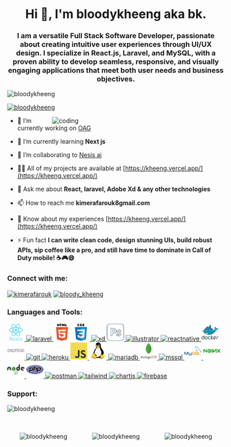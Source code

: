 <h1 align="center">Hi 👋, I'm bloodykheeng aka bk.</h1>
<h3 align="center">I am a versatile Full Stack Software Developer, passionate about creating intuitive user experiences through UI/UX design. I specialize in React.js, Laravel, and MySQL, with a proven ability to develop seamless, responsive, and visually engaging applications that meet both user needs and business objectives.</h3>

<p align="left"> <img src="https://komarev.com/ghpvc/?username=bloodykheeng&theme=onedark&label=Profile%20views&color=0e75b6&style=flat" alt="bloodykheeng" /> </p>

<p align="left"> <a href="https://github.com/ryo-ma/github-profile-trophy"><img src="https://github-profile-trophy.vercel.app/?username=bloodykheeng&theme=onedark" alt="bloodykheeng" /></a> </p>

<img align="right" alt="coding" width="400" src="https://media.tenor.com/C9qukZqPPS4AAAAM/coding-typing.gif"/>

- 🔭 I’m currently working on [OAG](https://cfp.oag.go.ug/)

- 🌱 I’m currently learning **Next js**

- 👯 I’m collaborating to [Nesis ai](https://ametnes.github.io/nesis/)

- 👨‍💻 All of my projects are available at [https://kheeng.vercel.app/](https://kheeng.vercel.app/)

- 💬 Ask me about **React, laravel, Adobe Xd & any other technologies**

- 📫 How to reach me **kimerafarouk8gmail.com**

- 📄 Know about my experiences [https://kheeng.vercel.app/](https://kheeng.vercel.app/)

- ⚡ Fun fact **I can write clean code, design stunning UIs, build robust APIs, sip coffee like a pro, and still have time to dominate in Call of Duty mobile! ☕🎮😄**

<h3 align="left">Connect with me:</h3>
<p align="left">
<a href="https://linkedin.com/in/kimerafarouk" target="blank"><img align="center" src="https://raw.githubusercontent.com/rahuldkjain/github-profile-readme-generator/master/src/images/icons/Social/linked-in-alt.svg" alt="kimerafarouk" height="30" width="40" /></a>
<a href="https://instagram.com/bloody_kheeng" target="blank"><img align="center" src="https://raw.githubusercontent.com/rahuldkjain/github-profile-readme-generator/master/src/images/icons/Social/instagram.svg" alt="bloody_kheeng" height="30" width="40" /></a>
</p>

<h3 align="left">Languages and Tools:</h3>
<p align="left">
</a> <a href="https://reactjs.org/" target="_blank" rel="noreferrer"> <img src="https://raw.githubusercontent.com/devicons/devicon/master/icons/react/react-original-wordmark.svg" alt="react" width="40" height="40"/><a href="https://laravel.com/" target="_blank" rel="noreferrer"> <img src="https://encrypted-tbn0.gstatic.com/images?q=tbn:ANd9GcRnhoVwuJmtF1Lu4t9WcsZ7fESV9KdIQ7pVHw&s" alt="laravel" width="40" height="40"/><a href="https://www.w3.org/html/" target="_blank" rel="noreferrer"> <img src="https://raw.githubusercontent.com/devicons/devicon/master/icons/html5/html5-original-wordmark.svg" alt="html5" width="40" height="40"/></a> <a href="https://www.w3schools.com/css/" target="_blank" rel="noreferrer"> <img src="https://raw.githubusercontent.com/devicons/devicon/master/icons/css3/css3-original-wordmark.svg" alt="css3" width="40" height="40"/> </a>  <a href="https://www.adobe.com/products/xd.html" target="_blank" rel="noreferrer"> <img src="https://seeklogo.com/images/A/adobe-xd-logo-64364E3A24-seeklogo.com.png" alt="xd" width="40" height="40"/> </a><a href="https://www.photoshop.com/en" target="_blank" rel="noreferrer"> <img src="https://raw.githubusercontent.com/devicons/devicon/master/icons/photoshop/photoshop-line.svg" alt="photoshop" width="40" height="40"/> </a><a href="https://www.adobe.com/in/products/illustrator.html" target="_blank" rel="noreferrer"> <img src="https://www.vectorlogo.zone/logos/adobe_illustrator/adobe_illustrator-icon.svg" alt="illustrator" width="40" height="40"/> </a><a href="https://reactnative.dev/" target="_blank" rel="noreferrer"> <img src="https://reactnative.dev/img/header_logo.svg" alt="reactnative" width="40" height="40"/> </a><a href="https://www.docker.com/" target="_blank" rel="noreferrer"> <img src="https://raw.githubusercontent.com/devicons/devicon/master/icons/docker/docker-original-wordmark.svg" alt="docker" width="40" height="40"/> </a> <a href="https://expressjs.com" target="_blank" rel="noreferrer"> <img src="https://raw.githubusercontent.com/devicons/devicon/master/icons/express/express-original-wordmark.svg" alt="express" width="40" height="40"/> </a>  <a href="https://git-scm.com/" target="_blank" rel="noreferrer"> <img src="https://www.vectorlogo.zone/logos/git-scm/git-scm-icon.svg" alt="git" width="40" height="40"/> </a> <a href="https://heroku.com" target="_blank" rel="noreferrer"> <img src="https://www.vectorlogo.zone/logos/heroku/heroku-icon.svg" alt="heroku" width="40" height="40"/> </a>  </a>  <a href="https://developer.mozilla.org/en-US/docs/Web/JavaScript" target="_blank" rel="noreferrer"> <img src="https://raw.githubusercontent.com/devicons/devicon/master/icons/javascript/javascript-original.svg" alt="javascript" width="40" height="40"/> </a>  </a> <a href="https://www.linux.org/" target="_blank" rel="noreferrer"> <img src="https://raw.githubusercontent.com/devicons/devicon/master/icons/linux/linux-original.svg" alt="linux" width="40" height="40"/> </a> <a href="https://mariadb.org/" target="_blank" rel="noreferrer"> <img src="https://www.vectorlogo.zone/logos/mariadb/mariadb-icon.svg" alt="mariadb" width="40" height="40"/> </a> <a href="https://www.mongodb.com/" target="_blank" rel="noreferrer"> <img src="https://raw.githubusercontent.com/devicons/devicon/master/icons/mongodb/mongodb-original-wordmark.svg" alt="mongodb" width="40" height="40"/> </a> <a href="https://www.microsoft.com/en-us/sql-server" target="_blank" rel="noreferrer"> <img src="https://www.svgrepo.com/show/303229/microsoft-sql-server-logo.svg" alt="mssql" width="40" height="40"/> </a> <a href="https://www.mysql.com/" target="_blank" rel="noreferrer"> <img src="https://raw.githubusercontent.com/devicons/devicon/master/icons/mysql/mysql-original-wordmark.svg" alt="mysql" width="40" height="40"/> </a> <a href="https://www.nginx.com" target="_blank" rel="noreferrer"> <img src="https://raw.githubusercontent.com/devicons/devicon/master/icons/nginx/nginx-original.svg" alt="nginx" width="40" height="40"/> </a> <a href="https://nodejs.org" target="_blank" rel="noreferrer"> <img src="https://raw.githubusercontent.com/devicons/devicon/master/icons/nodejs/nodejs-original-wordmark.svg" alt="nodejs" width="40" height="40"/> </a>  <a href="https://www.php.net" target="_blank" rel="noreferrer"> <img src="https://raw.githubusercontent.com/devicons/devicon/master/icons/php/php-original.svg" alt="php" width="40" height="40"/> </a> <a href="https://postman.com" target="_blank" rel="noreferrer"> <img src="https://www.vectorlogo.zone/logos/getpostman/getpostman-icon.svg" alt="postman" width="40" height="40"/>  </a>  <a href="https://tailwindcss.com/" target="_blank" rel="noreferrer"> <img src="https://www.vectorlogo.zone/logos/tailwindcss/tailwindcss-icon.svg" alt="tailwind" width="40" height="40"/> </a>  <a href="https://www.chartjs.org" target="_blank" rel="noreferrer"> <img src="https://www.chartjs.org/media/logo-title.svg" alt="chartjs" width="40" height="40"/> </a><a href="https://firebase.google.com/" target="_blank" rel="noreferrer"> <img src="https://www.vectorlogo.zone/logos/firebase/firebase-icon.svg" alt="firebase" width="40" height="40"/> </a>  </p>

<h3 align="left">Support:</h3>
<p><a href="https://ko-fi.com/bloodykheeng"> <img align="left" src="https://cdn.ko-fi.com/cdn/kofi3.png?v=3" height="50" width="210" alt="bloodykheeng" /></a></p><br><br>

<div style="display: flex; justify-content: space-around; flex-wrap: wrap; align-items: center; margin: 20px 0;">
  <img align="left" src="https://github-readme-stats.vercel.app/api/top-langs?username=bloodykheeng&theme=onedark&show_icons=true&locale=en&layout=compact" alt="bloodykheeng" style="margin: 10px;">
  
  <img align="center" src="https://github-readme-stats.vercel.app/api?username=bloodykheeng&theme=onedark&show_icons=true&locale=en" alt="bloodykheeng" style="margin: 10px;">
  
  <img align="center" src="https://github-readme-streak-stats.herokuapp.com/?user=bloodykheeng&theme=onedark&" alt="bloodykheeng" style="margin: 10px;">
</div>

